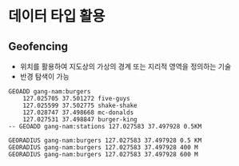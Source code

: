 # 데이터 타입 활용

## Geofencing
 - 위치를 활용하여 지도상의 가상의 경계 또는 지리적 영역을 정의하는 기술
 - 반경 탐색이 가능

```redis
GEOADD gang-nam:burgers 
    127.025705 37.501272 five-guys
    127.025599 37.502775 shake-shake
    127.028747 37.498668 mc-donalds
    127.027531 37.498847 burger-king    
-- GEOADD gang-nam:stations 127.027583 37.497928 0.5KM

GEORADIUS gang-nam:burgers 127.027583 37.497928 0.5 KM
GEORADIUS gang-nam:burgers 127.027583 37.497928 400 M
GEORADIUS gang-nam:burgers 127.027583 37.497928 600 M
```
